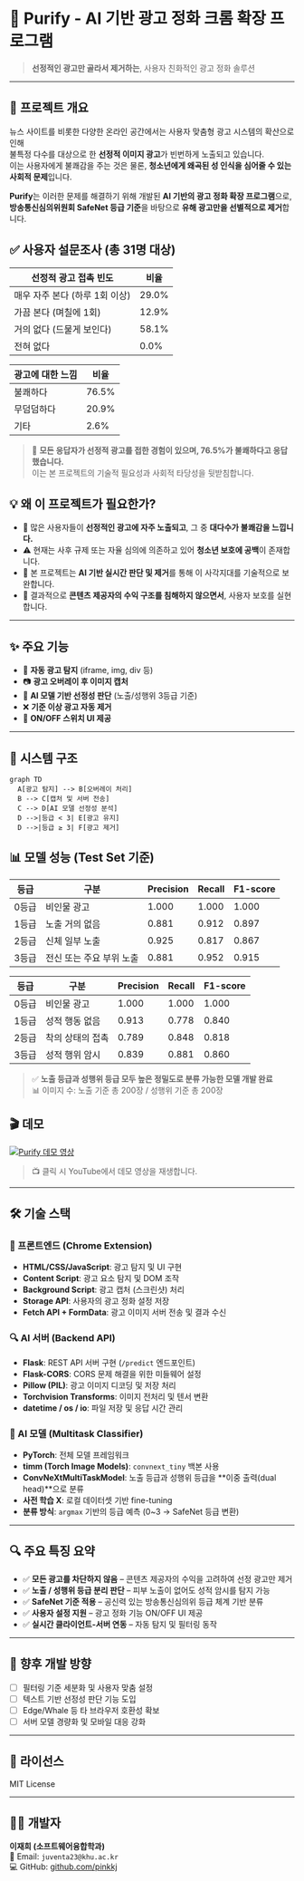 # 🌸 Purify - AI 기반 광고 정화 크롬 확장 프로그램

> **선정적인 광고만 골라서 제거하는**, 사용자 친화적인 광고 정화 솔루션

---

## 📌 프로젝트 개요

뉴스 사이트를 비롯한 다양한 온라인 공간에서는 사용자 맞춤형 광고 시스템의 확산으로 인해  
불특정 다수를 대상으로 한 **선정적 이미지 광고**가 빈번하게 노출되고 있습니다.  
이는 사용자에게 불쾌감을 주는 것은 물론, **청소년에게 왜곡된 성 인식을 심어줄 수 있는 사회적 문제**입니다.

**Purify**는 이러한 문제를 해결하기 위해 개발된 **AI 기반의 광고 정화 확장 프로그램**으로,  
**방송통신심의위원회 SafeNet 등급 기준**을 바탕으로 **유해 광고만을 선별적으로 제거**합니다.

## ✅ 사용자 설문조사 (총 31명 대상)

| 선정적 광고 접촉 빈도              | 비율   |
|-----------------------------------|--------|
| 매우 자주 본다 (하루 1회 이상)     | 29.0%  |
| 가끔 본다 (며칠에 1회)             | 12.9%  |
| 거의 없다 (드물게 보인다)          | 58.1%  |
| 전혀 없다                          | 0.0%   |

| 광고에 대한 느낌 | 비율   |
|------------------|--------|
| 불쾌하다         | 76.5%  |
| 무덤덤하다       | 20.9%  |
| 기타             | 2.6%   |

> 📢 **모든 응답자가 선정적 광고를 접한 경험이 있으며, 76.5%가 불쾌하다고 응답했습니다.**  
> 이는 본 프로젝트의 기술적 필요성과 사회적 타당성을 뒷받침합니다.

## 💡 왜 이 프로젝트가 필요한가?

- 🎯 많은 사용자들이 **선정적인 광고에 자주 노출되고**, 그 중 **대다수가 불쾌감을 느낍니다.**
- ⚠️ 현재는 사후 규제 또는 자율 심의에 의존하고 있어 **청소년 보호에 공백**이 존재합니다.
- 🤖 본 프로젝트는 **AI 기반 실시간 판단 및 제거**를 통해 이 사각지대를 기술적으로 보완합니다.
- 🧠 결과적으로 **콘텐츠 제공자의 수익 구조를 침해하지 않으면서**, 사용자 보호를 실현합니다.

---

## ✨ 주요 기능

- 🎯 **자동 광고 탐지** (iframe, img, div 등)
- 📷 **광고 오버레이 후 이미지 캡처**
- 🧠 **AI 모델 기반 선정성 판단** (노출/성행위 3등급 기준)
- ❌ **기준 이상 광고 자동 제거**
- 🔧 **ON/OFF 스위치 UI 제공**

---

## 🧩 시스템 구조

```mermaid
graph TD
  A[광고 탐지] --> B[오버레이 처리]
  B --> C[캡처 및 서버 전송]
  C --> D[AI 모델 선정성 분석]
  D -->|등급 < 3| E[광고 유지]
  D -->|등급 ≥ 3| F[광고 제거]
```

## 📊 모델 성능 (Test Set 기준)

| 등급 | 구분                 | Precision | Recall | F1-score |
|------|----------------------|-----------|--------|----------|
| 0등급 | 비인물 광고           | 1.000     | 1.000  | 1.000    |
| 1등급 | 노출 거의 없음        | 0.881     | 0.912  | 0.897    |
| 2등급 | 신체 일부 노출        | 0.925     | 0.817  | 0.867    |
| 3등급 | 전신 또는 주요 부위 노출 | 0.881     | 0.952  | 0.915    |

| 등급 | 구분               | Precision | Recall | F1-score |
|------|--------------------|-----------|--------|----------|
| 0등급 | 비인물 광고         | 1.000     | 1.000  | 1.000    |
| 1등급 | 성적 행동 없음      | 0.913     | 0.778  | 0.840    |
| 2등급 | 착의 상태의 접촉    | 0.789     | 0.848  | 0.818    |
| 3등급 | 성적 행위 암시      | 0.839     | 0.881  | 0.860    |

> ✅ **노출 등급과 성행위 등급 모두 높은 정밀도로 분류 가능한 모델 개발 완료**  
> 📊 이미지 수: 노출 기준 총 200장 / 성행위 기준 총 200장


## 🎬 데모

[![Purify 데모 영상](https://img.youtube.com/vi/vB7du50owwk/0.jpg)](https://www.youtube.com/watch?v=vB7du50owwk)

> 📺 클릭 시 YouTube에서 데모 영상을 재생합니다.

---

## 🛠 기술 스택

### 🧩 프론트엔드 (Chrome Extension)

- **HTML/CSS/JavaScript**: 광고 탐지 및 UI 구현
- **Content Script**: 광고 요소 탐지 및 DOM 조작
- **Background Script**: 광고 캡처 (스크린샷) 처리
- **Storage API**: 사용자의 광고 정화 설정 저장
- **Fetch API + FormData**: 광고 이미지 서버 전송 및 결과 수신

### 🔍 AI 서버 (Backend API)

- **Flask**: REST API 서버 구현 (`/predict` 엔드포인트)
- **Flask-CORS**: CORS 문제 해결을 위한 미들웨어 설정
- **Pillow (PIL)**: 광고 이미지 디코딩 및 저장 처리
- **Torchvision Transforms**: 이미지 전처리 및 텐서 변환
- **datetime / os / io**: 파일 저장 및 응답 시간 관리

### 🧠 AI 모델 (Multitask Classifier)

- **PyTorch**: 전체 모델 프레임워크
- **timm (Torch Image Models)**: `convnext_tiny` 백본 사용
- **ConvNeXtMultiTaskModel**: 노출 등급과 성행위 등급을 **이중 출력(dual head)**으로 분류
- **사전 학습 X**: 로컬 데이터셋 기반 fine-tuning
- **분류 방식**: `argmax` 기반의 등급 예측 (0~3 → SafeNet 등급 변환)

---

## 🔍 주요 특징 요약

- ✅ **모든 광고를 차단하지 않음** – 콘텐츠 제공자의 수익을 고려하여 선정 광고만 제거  
- ✅ **노출 / 성행위 등급 분리 판단** – 피부 노출이 없어도 성적 암시를 탐지 가능  
- ✅ **SafeNet 기준 적용** – 공신력 있는 방송통신심의위 등급 체계 기반 분류  
- ✅ **사용자 설정 지원** – 광고 정화 기능 ON/OFF UI 제공  
- ✅ **실시간 클라이언트-서버 연동** – 자동 탐지 및 필터링 동작

---

## 🔮 향후 개발 방향

- [ ] 필터링 기준 세분화 및 사용자 맞춤 설정  
- [ ] 텍스트 기반 선정성 판단 기능 도입  
- [ ] Edge/Whale 등 타 브라우저 호환성 확보  
- [ ] 서버 모델 경량화 및 모바일 대응 강화

---

## 📄 라이선스

MIT License

---

## 🙋‍♀️ 개발자

**이재희 (소프트웨어융합학과)**  
📧 Email: `juventa23@khu.ac.kr`  
💻 GitHub: [github.com/pinkkj]([https://github.com/yourusername](https://github.com/pinkkj))


